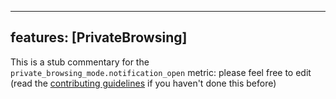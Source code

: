 
---
features: [PrivateBrowsing]
---

This is a stub commentary for the `private_browsing_mode.notification_open` metric: please feel free to edit (read the
[contributing guidelines](https://github.com/mozilla/glean-annotations/blob/main/CONTRIBUTING.md)
if you haven't done this before)
